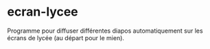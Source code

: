 # ecran-lycee
Programme pour diffuser différentes diapos automatiquement sur les écrans de lycée (au départ pour le mien).
